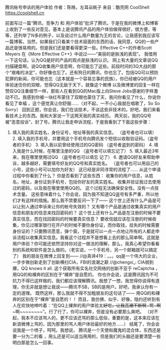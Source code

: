 腾讯帐号申诉的用户体验
作者：陈皓，左耳朵耗子
来自：酷壳网 CoolShell https://coolshell.cn

前面写过一篇“腾讯，竞争力 和 用户体验”批评了腾讯，于是在我的微博上和博客上收到了一些反对意见，基本上是说腾讯产品的用户体验做得很好，很方便，等等，还列举了N多的例子，以及说过什么用户数量为王的言论，让我感到我应该写一篇博客。当然，如果我们只看某个技术层面的东西的话，我同意，QQ的一些产品还是很易用的。但是我们还是要看得更深一些。Effective C++的作者Scott Meyers 在《More Effective C++》中说过——“美丽的是肤浅的表现”。 我借用一下这句话，认为QQ是好的产品的观点是肤浅的认识。
网上有大量的文章说QQ扫描硬盘啊，说QQ收集用户信息啊，你可能忘了这些。前段时间的3Q大战的那个“艰难的决定”，你好像也忘了。还有狗日的腾讯，你也忘了。包括QQ可以预防犯罪的新闻，你可能也忘（这本就是一个容易忘事的民族）。你已经被QQ的用户体验迷住你的双眼，觉得QQ无敌于天下，就像这个微博 以及微博里的回复一样在赞叹QQ注重细节一样，那些人在看到QQ的Mac版上向Steve Jobs感谢的字样激动不已。我感到你被一块红布蒙住了双眼也蒙住了天，我问你看见了什么，你说你看见了幸福 ，这个感觉真让你舒服……（对不起，一不小心我就在唱歌了，So So Sorry）
回到正题，你会说，我们在谈技术，不谈这些非技术的。好吧，我们来看看技术上的东西。我和大家说一下这两天我的真实经历。
两天前，我的QQ号被“恶意投诉”，封了号。腾讯让我走申诉流程，于是我看到了下面这些步骤：
1. 填入我的真实姓名，身份证号，地址等我的真实信息。 （盗号者也可以填） 2. 填入我的手机号，并要用这个手机号向腾讯发个短信以收取验证码。（盗号者的手机） 3. 填入我以前曾经使用过的QQ密码 （盗号者盗到的密码） 4. 填入我是什么时候，在哪里注册的QQ （盗号者可以填忘记了） 5. 填入最近3年来，我在哪里使用过QQ （盗号者也可以填忘 记了） 6. 邀请QQ好友来帮助申诉，越多越好，需要填号好友的QQ号和真实姓名。 （盗号者也可以用自己的小号，这些小号可以加你为好友）
这已经是非同寻常的流程了…… 从这个申请过程中你看到了什么？ 你是否看到了这些东西：
收集你的用户信息，从姓名，地址，身份证到手机号，包括你好友的真实姓名。 收集并验证我过去使用过的密码，以及我在哪里使用QQ的。 这个过程无法确保安全性。没有一点技术含量。
这些意味着什么？你会说，因为我不知道QQ盗号有多严重，所以他们才有这样的措施。那么我不禁要反问一下了——
这个世上还有什么产品是可以让别人通过申诉来让你的帐号失效的？ 又有哪个产品是通过收集真实的用户信息和朋友的信息来找回密码的？ 这个世上还有什么产品是在注册的时候不要真实信息，而在找回密码的时候要真实信息？
要收信就应该在注册的时候收集，你见过哪家银行在开户的时候不要你身份证，而你取钱，挂失的时候需要身份证的？只要腾讯愿意，弹个窗，于是就可以一点一点地让所有的人都走申诉流程以收集真实信息。我看这个过程并不是想看上去的那么简单啊。这就是用户体验？你可能还依然坚持你对这一做法的理解，那么，我真心希望你看看别的系统和软件是怎么做的。（老实说，一个手机号，另一个邮箱就可以搞定了）
我的朋友在微博上回复到——
//@真谛419：。。。qq是一个伟大的企业，一步步微创新走到了创新横扫CIA，FBI的浪潮之巅  //@chengxi_: CIA弱到爆，QQ knows it all.  这个获取所有实名社交网络的创新不亚于 reCaptcha ，用QQ的和裸奔的区别在于“裸奔”是自愿的。
你也许会说，这是腾讯因为不可抗力不得已这样做的，我们都应该理解腾讯。我想了一想，我觉得你说得有道理，你无非就是想让我说——腾讯不SB，SB的是用户。好吧，我承认你有一定的道理。
既然这样，那么我就不得不加粗朋友的这句话了—— 用QQ的和裸奔的区别在于“裸奔”是自愿的！！ 而且，我仿佛、似乎、好像，隐约还听到有人在欢快地呻吟着：“在QQ上裸奔的用户体验太~~好~~啦~~，让我高潮不断啊~~~啊~~~啊~~~啊~~~~~~~~”。行了行了，你可以裸奔，但是没有必要那么爽吧。
（对不起，我本不应该骂人的，更不应该还骂的那么低俗，重要的是，这本来应该在新浪微博上骂的，因为那里的骂人用户体验最好的地方……）
结尾了，你会会说我是一个喷子，呵呵。我想说， 腾讯是一个天使和魔鬼的混合体，东西还是要一分为二的看 ，用么还是可以适当用用的，但是我们的头脑还是要清楚一些明白那是怎么一回事。